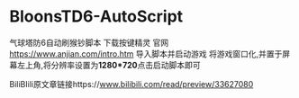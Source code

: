 # BloonsTD6-AutoScript

气球塔防6自动刷猴钞脚本
下载按键精灵 官网 https://www.anjian.com/intro.htm
导入脚本并启动游戏
将游戏窗口化,并置于屏幕左上角,将分辨率设置为**1280*720**点击启动脚本即可

BiliBIili原文章链接https://www.bilibili.com/read/preview/33627080
